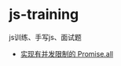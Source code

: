 # js-training
js训练、手写js、面试题

- [实现有并发限制的 Promise.all](https://github.com/yuan0221/js-training/blob/main/promise-all-concurrent.js)
